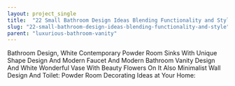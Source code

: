 ```yaml
---
layout: project_single
title:  "22 Small Bathroom Design Ideas Blending Functionality and Style"
slug: "22-small-bathroom-design-ideas-blending-functionality-and-style"
parent: "luxurious-bathroom-vanity"
---
```

Bathroom Design, White Contemporary Powder Room Sinks With Unique Shape Design And Modern Faucet And Modern Bathroom Vanity Design And White Wonderful Vase With Beauty Flowers On It Also Minimalist Wall Design And Toilet: Powder Room Decorating Ideas at Your Home: